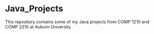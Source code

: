 # Java_Projects
  This repository contains some of my Java projects from COMP 1210 and COMP 2210 at Auburn University
